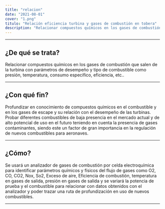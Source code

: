 ```yaml
---
title: "relacion"
date: "2021-08-01"
cover: "1.png"
titulo: "Relación eficiencia turbina y gases de combustión en tobera"
description: "Relacionar compuestos químicos en los gases de combustión que salen de la turbina con parámetros de desempeño y tipo de combustible como presión, temperatura, consumo específico, eficiencia, etc.."
---
```

***

## ¿De qué se trata?

Relacionar compuestos químicos en los gases de combustión que salen de la turbina con parámetros de desempeño y tipo de combustible como presión, temperatura, consumo específico, eficiencia, etc..

***
## ¿Con qué fin?

Profundizar en conocimiento de compuestos químicos en el combustible y en los gases de escape y su relación con el desempeño de las turbinas. Probar diferentes combustibles de baja presencia en el mercado actual y de alto potencial de uso en el futuro teniendo en cuenta la presencia de gases contaminantes, siendo este un factor de gran importancia en la regulación de nuevos combustibles para aeronaves.
***
## ¿Cómo?
Se usará un analizador de gases de combustión por celda electroquímica para identificar parámetros químicos y físicos del flujo de gases como O2, CO, CO2, Nox, So2, Exceso de aire, Eficiencia de combustión, temperatura en gases de salida, presión en gases de salida y se variará la potencia de prueba y el combustible para relacionar con datos obtenidos con el analizador y poder trazar una ruta de profundización en uso de nuevos combustibles.

***
